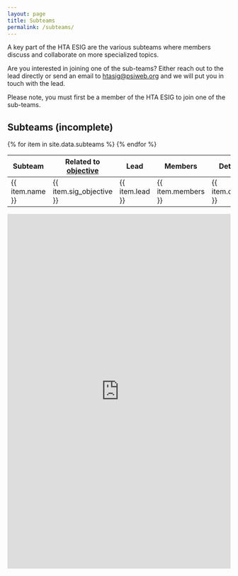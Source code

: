 ```yaml
---
layout: page
title: Subteams
permalink: /subteams/
---
```


A key part of the HTA ESIG are the various subteams where members discuss and collaborate on more specialized topics. 

Are you interested in joining one of the sub-teams? Either reach out to the lead directly or send an email to <a href="mailto:htasig@psiweb.org">htasig@psiweb.org</a> and we will put you in touch with the lead.

Please note, you must first be a member of the HTA ESIG to join one of the sub-teams.

## Subteams (incomplete)
<table>
    <thead>
        <tr>
            <th>Subteam</th>
            <th>Related to <a href="/about">objective</a> </th>
            <th>Lead</th>
            <th>Members</th>
            <th>Details</th>
            <th>Active?</th>
        </tr>
    </thead>
    <tbody>
        {% for item in site.data.subteams %}
        <tr>
            <td>{{ item.name }}</td>
            <td>{{ item.sig_objective }}</td>
            <td>{{ item.lead }}</td>
            <td>{{ item.members }}</td>
            <td>{{ item.details }}</td>
            <td>{{ item.active }}</td>
        </tr>
        {% endfor %}
    </tbody>
</table>


<iframe src="https://github.com/htaesig/collab/discussions/" style="width: 100%; height: 800px; border: 0px"></iframe>

